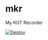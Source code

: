 # mkr
My KOT Recorder

[![Deploy](https://www.herokucdn.com/deploy/button.svg)](https://heroku.com/deploy)
